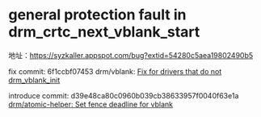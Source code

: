 # general protection fault in drm_crtc_next_vblank_start

地址：https://syzkaller.appspot.com/bug?extid=54280c5aea19802490b5

fix commit:  6f1ccbf07453 drm/vblank: [Fix for drivers that do not drm_vblank_init](https://git.kernel.org/pub/scm/linux/kernel/git/torvalds/linux.git/commit/?id=6f1ccbf07453eb1ee6bb24d6b531b88dd44ad229) 

introduce commit: d39e48ca80c0960b039cb38633957f0040f63e1a [drm/atomic-helper: Set fence deadline for vblank](https://git.kernel.org/pub/scm/linux/kernel/git/next/linux-next.git/commit/?id=d39e48ca80c0960b039cb38633957f0040f63e1a)

